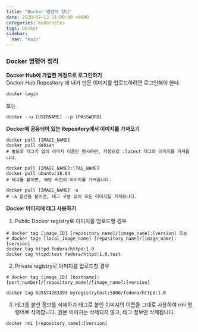 ```yaml
---
title: "Docker 명령어 정리"
date: 2020-07-13 21:00:00 +0900
categories: Kubernetes
tags: Docker
sidebar:
  nav: "main"
---
```


### Docker 명령어 정리

**Docker Hub에 가입한 계정으로 로그인하기**  
Docker Hub Repository 에 내가 만든 이미지를 업로드하려면 로그인해야 한다.
```
docker login
```
또는
```
docker --u [USERNAME] --p [PASSWORD]
```
**Docker에 공유되어 있는 Repository에서 이미지를 가져오기**
```
docker pull [IMAGE_NAME]
docker pull debian
# 별도의 태그가 없이 이미지 이름만 명시하면, 자동으로 :latest 태그의 이미지를 가져옵니다.
```
```
docker pull [IMAGE_NAME]:[TAG_NAME]
docker pull ubuntu:18.04
# 태그를 붙이면, 해당 버전의 이미지를 가져옵니다.
```
```
docker pull [IMAGE_NAME] -a
# -a 옵션을 붙이면, 태그 구분 없이 모든 이미지를 가져옵니다.
```

**Docker 이미지에 태그 사용하기**

1. Public Docker registry로 이미지를 업로드할 경우
```
# docker tag [image_ID] [repository_name]/[image_name]:[version] 또는
# docker tage [local_image_name] [repository_name]/[image_name]:[version]
docker tag httpd fedora/httpd:1.0
docker tag httpd:test fedora/httpd:1.0.test
```

2. Private registry로 이미지를 업로드할 경우
```
# docker tag [image_ID] [hostname]:[port_number]/[repository_name]/[image_name]:[version]

docker tag 0e5574283393 myregistryhost:5000/fedora/httpd:1.0
```

3. 태그를 붙인 정보를 삭제하기
태그로 붙인 이미지의 이름을 그대로 사용하여 rmi 명령어로 삭제합니다. 
원본 이미지는 삭제되지 않고, 태그 정보만 삭제됩니다. 
```
docker rmi [repository_name]:[version] 
```

